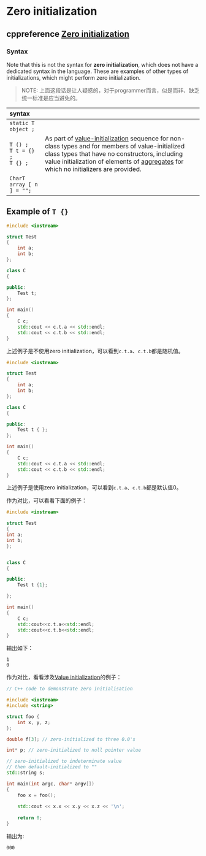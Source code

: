 # Zero initialization



## cppreference [Zero initialization](https://en.cppreference.com/w/cpp/language/zero_initialization)

### Syntax

Note that this is not the syntax for **zero initialization**, which does not have a dedicated syntax in the language. These are examples of other types of initializations, which might perform zero initialization.

> NOTE: 上面这段话是让人疑惑的，对于programmer而言，似是而非、缺乏统一标准是应当避免的。



| syntax                                |                                                              |      |
| :------------------------------------ | ------------------------------------------------------------ | ---- |
| `static T object ;`                   |                                                              |      |
| `T () ;` <br>`T t = {} ;`<br>`T {} ;` | As part of [value-initialization](https://en.cppreference.com/w/cpp/language/value_initialization) sequence for non-class types and for members of value-initialized class types that have no constructors, including value initialization of elements of [aggregates](https://en.cppreference.com/w/cpp/language/aggregate_initialization) for which no initializers are provided. |      |
| `CharT array [ n ] = "";`             |                                                              |      |



## Example of `T {}`

```c++
#include <iostream>

struct Test
{
	int a;
	int b;
};

class C
{

public:
	Test t;
};

int main()
{
	C c;
	std::cout << c.t.a << std::endl;
	std::cout << c.t.b << std::endl;
}
```

上述例子是不使用zero initialization，可以看到`c.t.a`、`c.t.b`都是随机值。



```c++
#include <iostream>

struct Test
{
	int a;
	int b;
};

class C
{

public:
	Test t { };
};

int main()
{
	C c;
	std::cout << c.t.a << std::endl;
	std::cout << c.t.b << std::endl;
}
```

上述例子是使用zero initialization，可以看到`c.t.a`、`c.t.b`都是默认值0。

作为对比，可以看看下面的例子：

```c++
#include <iostream>

struct Test
{
int a;
int b;
};


class C
{

public:
    Test t {1};

};

int main()
{
    C c;
    std::cout<<c.t.a<<std::endl;
    std::cout<<c.t.b<<std::endl;
}

```

输出如下：

```
1
0
```



作为对比，看看涉及[Value initialization](https://en.cppreference.com/w/cpp/language/value_initialization)的例子：

```c++
// C++ code to demonstrate zero initialisation 

#include <iostream> 
#include <string> 

struct foo { 
	int x, y, z; 
}; 

double f[3]; // zero-initialized to three 0.0's 

int* p; // zero-initialized to null pointer value 

// zero-initialized to indeterminate value 
// then default-initialized to "" 
std::string s; 

int main(int argc, char* argv[]) 
{ 
	foo x = foo(); 
	
	std::cout << x.x << x.y << x.z << '\n'; 
	
	return 0; 
} 

```

输出为:

```
000
```

